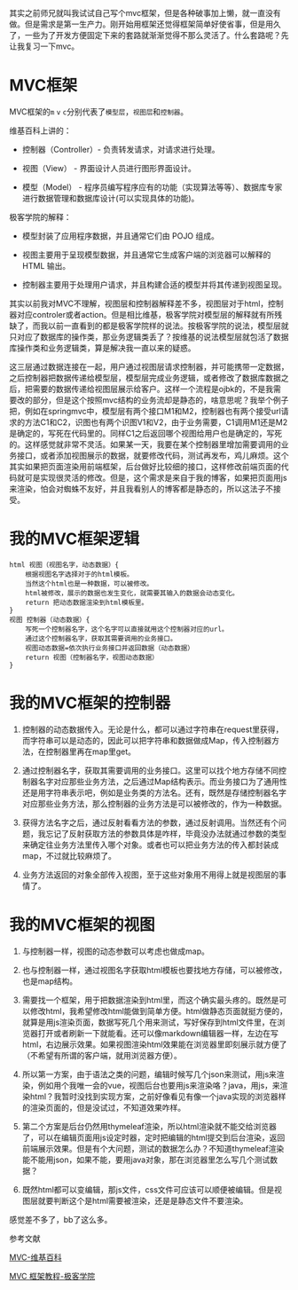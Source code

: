 其实之前师兄就叫我试试自己写个mvc框架，但是各种破事加上懒，就一直没有做。但是需求是第一生产力。刚开始用框架还觉得框架简单好使省事，但是用久了，一些为了开发方便固定下来的套路就渐渐觉得不那么灵活了。什么套路呢？先让我复习一下mvc。

# MVC框架
MVC框架的`m` `v` `c`分别代表了`模型层`，`视图层`和`控制器`。

维基百科上讲的：

* 控制器（Controller）- 负责转发请求，对请求进行处理。

* 视图（View） - 界面设计人员进行图形界面设计。

* 模型（Model） - 程序员编写程序应有的功能（实现算法等等）、数据库专家进行数据管理和数据库设计(可以实现具体的功能)。

极客学院的解释：

* 模型封装了应用程序数据，并且通常它们由 POJO 组成。

* 视图主要用于呈现模型数据，并且通常它生成客户端的浏览器可以解释的 HTML 输出。

* 控制器主要用于处理用户请求，并且构建合适的模型并将其传递到视图呈现。

其实以前我对MVC不理解，视图层和控制器解释差不多，视图层对于html，控制器对应controler或者action。但是相比维基，极客学院对模型层的解释就有所残缺了，而我以前一直看到的都是极客学院样的说法。按极客学院的说法，模型层就只对应了数据库的操作类，那业务逻辑类丢了？按维基的说法模型层就包活了数据库操作类和业务逻辑类，算是解决我一直以来的疑惑。

这三层通过数据连接在一起，用户通过视图层请求控制器，并可能携带一定数据，之后控制器把数据传递给模型层，模型层完成业务逻辑，或者修改了数据库数据之后，把需要的数据传递给视图层展示给客户。这样一个流程是ojbk的，不是我需要改的部分，但是这个按照mvc结构的业务流却是静态的，啥意思呢？我举个例子把，例如在springmvc中，模型层有两个接口M1和M2，控制器也有两个接受url请求的方法C1和C2，识图也有两个识图V1和V2，由于业务需要，C1调用M1还是M2是确定的，写死在代码里的。同样C1之后返回哪个视图给用户也是确定的，写死的。这样感觉就非常不灵活。如果某一天，我要在某个控制器里增加需要调用的业务接口，或者添加视图展示的数据，就要修改代码，测试再发布，鸡儿麻烦。这个其实如果把页面渲染用前端框架，后台做好比较细的接口，这样修改前端页面的代码就可是实现很灵活的修改。但是，这个需求是来自于我的博客，如果把页面用js来渲染，怕会对蜘蛛不友好，并且我看别人的博客都是静态的，所以这法子不接受。

# 我的MVC框架逻辑
```
html 视图（视图名字，动态数据）{
    根据视图名字选择对于的html模板。
    当然这个html也是一种数据，可以被修改。
    html被修改，展示的数据也发生变化，就需要其输入的数据会动态变化。
    return 把动态数据渲染到html模板里。
}
视图 控制器（动态数据）{
    写死一个控制器名字，这个名字可以直接就用这个控制器对应的url。
    通过这个控制器名字，获取其需要调用的业务接口。
    视图动态数据=依次执行业务接口并返回数据（动态数据）
    return 视图（控制器名字，视图动态数据）
}
```
# 我的MVC框架的控制器
1. 控制器的动态数据传入。无论是什么，都可以通过字符串在request里获得，而字符串可以是动态的，因此可以把字符串和数据做成Map，传入控制器方法，在控制器里再在map里get。

2. 通过控制器名字，获取其需要调用的业务接口。这里可以找个地方存储不同控制器名字对应那些业务方法，之后通过Map结构表示。而业务接口为了通用性还是用字符串表示吧，例如是业务类的方法名。还有，既然是存储控制器名字对应那些业务方法，那么控制器的业务方法是可以被修改的，作为一种数据。

3. 获得方法名字之后，通过反射看看方法的参数，通过反射调用。当然还有个问题，我忘记了反射获取方法的参数具体是咋样，毕竟没办法就通过参数的类型来确定往业务方法里传入哪个对象。或者也可以把业务方法的传入都封装成map，不过就比较麻烦了。

4. 业务方法返回的对象全部传入视图，至于这些对象用不用得上就是视图层的事情了。

# 我的MVC框架的视图
1. 与控制器一样，视图的动态参数可以考虑也做成map。

2. 也与控制器一样，通过视图名字获取html模板也要找地方存储，可以被修改，也是map结构。

3. 需要找一个框架，用于把数据渲染到html里，而这个确实最头疼的。既然是可以修改html，我希望修改html能做到简单方便。html做静态页面就挺方便的，就算是用js渲染页面，数据写死几个用来测试，写好保存到html文件里，在浏览器打开或者刷新一下就能看。还可以像markdown编辑器一样，左边在写html，右边展示效果。如果视图渲染html效果能在浏览器里即刻展示就方便了（不希望有所谓的客户端，就用浏览器方便）。

4. 所以第一方案，由于语法之类的问题，编辑时候写几个json来测试，用js来渲染，例如用个我唯一会的vue，视图后台也要用js来渲染咯？java，用js，来渲染html？我暂时没找到实现方案，之前好像看见有像一个java实现的浏览器样的渲染页面的，但是没试过，不知道效果咋样。

5. 第二个方案是后台仍然用thymeleaf渲染，所以html渲染就不能交给浏览器了，可以在编辑页面用js设定时器，定时把编辑的html提交到后台渲染，返回前端展示效果。但是有个大问题，测试的数据怎么办？不知道thymeleaf渲染能不能用json，如果不能，要用java对象，那在浏览器里怎么写几个测试数据？

6. 既然html都可以变编辑，那js文件，css文件可应该可以顺便被编辑。但是视图层就要判断这个是html需要被渲染，还是是静态文件不要渲染。

感觉差不多了，bb了这么多。

参考文献

[MVC-维基百科](https://zh.wikipedia.org/wiki/MVC)

[MVC 框架教程-极客学院](http://wiki.jikexueyuan.com/project/spring/web-mvc-framework.html)